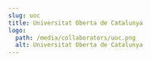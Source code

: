 ```yaml
---
slug: uoc
title: Universitat Oberta de Catalunya
logo:
  path: /media/collaborators/uoc.png
  alt: Universitat Oberta de Catalunya
---
```

